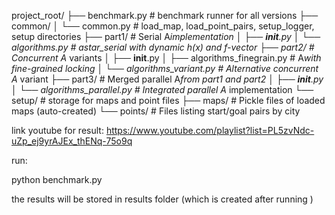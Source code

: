 project_root/
├── benchmark.py             # benchmark runner for all versions
├── common/
│   └── common.py            # load_map, load_point_pairs, setup_logger, setup directories
├── part1/                   # Serial A*implementation
│   ├── __init__.py
│   └── algorithms.py        # astar_serial with dynamic h(x) and f-vector
├── part2/                   # Concurrent A* variants
│   ├── __init__.py
│   ├── algorithms_finegrain.py  # A*with fine-grained locking
│   └── algorithms_variant.py    # Alternative concurrent A* variant
├── part3/                   # Merged parallel A*from part1 and part2
│   ├── __init__.py
│   └── algorithms_parallel.py    # Integrated parallel A* implementation
└── setup/                   # storage for maps and point files
    ├── maps/                # Pickle files of loaded maps (auto-created)
    └── points/              # Files listing start/goal pairs by city

link youtube for result: <https://www.youtube.com/playlist?list=PL5zvNdc-uZp_ej9yrAJEx_thENq-75o9q>

run:

python benchmark.py

the results will be stored in results folder (which is created after running    )
